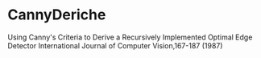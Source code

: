 # CannyDeriche
Using Canny's Criteria to Derive a Recursively Implemented Optimal Edge Detector International Journal of Computer Vision,167-187 (1987)
